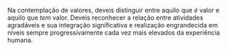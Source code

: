 ﻿Na contemplação de valores, deveis distinguir entre aquilo que *é* valor e aquilo que *tem* valor. Deveis reconhecer a relação entre atividades agradáveis e sua integração significativa e realização engrandecida em níveis sempre progressivamente cada vez mais elevados da experiência humana.
